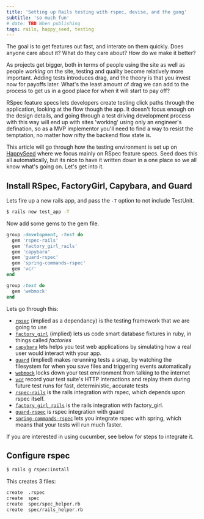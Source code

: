 ```yaml
---
title: 'Setting up Rails testing with rspec, devise, and the gang'
subtitle: 'so much fun'
# date: TBD When publishing
tags: rails, happy_seed, testing
---
```


The goal is to get features out fast, and interate on them quickly.  Does anyone care about it?  What do they care about?  How do we make it better?

As projects get bigger, both in terms of people using the site as well as people _working_ on the site, testing and quality become relatively more important.  Adding tests introduces drag, and the theory is that you invest now for payoffs later.  What's the least amount of drag we can add to the process to get us in a good place for when it will start to pay off?

RSpec feature specs lets developers create testing click paths through the application, looking at the flow though the app.  It doesn't focus enough on the design details, and going through a test driving development process with this way will end up with sites 'working' using only an engineer's defination, so as a MVP implementor you'll need to find a way to resist the temptation, no matter how nifty the backend flow state is.

This article will go through how the testing environment is set up on [HappySeed](http://seed.happyfuncorp.com) where we focus mainly on RSpec feature specs.  Seed does this all automatically, but its nice to have it written down in a one place so we all know what's going on.  Let's get into it.

## Install RSpec, FactoryGirl, Capybara, and Guard

Lets fire up a new rails app, and pass the `-T` option to not include TestUnit.

```sh
$ rails new test_app -T
```

Now add some gems to the gem file.

```rb
group :development, :test do
  gem 'rspec-rails'
  gem 'factory_girl_rails'
  gem 'capybara'
  gem 'guard-rspec'
  gem 'spring-commands-rspec'
  gem 'vcr'
end

group :test do
  gem 'webmock'
end
```

Lets go through this:

- [`rpsec`](http://rspec.info) (implied as a dependancy) is the testing framework that we are going to use
- [`factory_girl`](https://github.com/thoughtbot/factory_girl) (implied) lets us code smart database fixtures in ruby, in things called _factories_
- [`capybara`](https://github.com/jnicklas/capybara) lets helps you test web applications by simulating how a real user would interact with your app. 
- [`guard`](https://github.com/guard/guard) (implied) makes rerunning tests a snap, by watching the filesystem for when you save files and triggering events automatically
- [`webmock`](https://github.com/bblimke/webmock) locks down your test environment from talking to the internet
- [`vcr`](https://github.com/vcr/vcr) record your test suite's HTTP interactions and replay them during future test runs for fast, deterministic, accurate tests
- [`rspec-rails`](https://github.com/rspec/rspec-rails) is the rails integration with rspec, which depends upon rspec itself.
- [`factory_girl_rails`](https://github.com/thoughtbot/factory_girl_rails) is the rails integration with factory_girl.
- [`guard-rspec`](https://github.com/guard/guard-rspec) is rspec integration with guard
- [`spring-commands-rspec`](https://github.com/jonleighton/spring-commands-rspec) lets you integrate rspec with spring, which means that your tests will run much faster.

If you are interested in using cucumber, see below for steps to integrate it.

## Configure rspec

```sh
$ rails g rspec:install
```

This creates 3 files:

```sh
create  .rspec
create  spec
create  spec/spec_helper.rb
create  spec/rails_helper.rb
```
